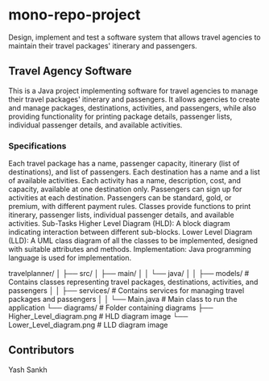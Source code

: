 # mono-repo-project
Design, implement and test a software system that allows travel agencies to maintain their travel packages' itinerary and passengers.

## Travel Agency Software
This is a Java project implementing software for travel agencies to manage their travel packages' itinerary and passengers. It allows agencies to create and manage packages, destinations, activities, and passengers, while also providing functionality for printing package details, passenger lists, individual passenger details, and available activities.

### Specifications
Each travel package has a name, passenger capacity, itinerary (list of destinations), and list of passengers.
Each destination has a name and a list of available activities.
Each activity has a name, description, cost, and capacity, available at one destination only.
Passengers can sign up for activities at each destination.
Passengers can be standard, gold, or premium, with different payment rules.
Classes provide functions to print itinerary, passenger lists, individual passenger details, and available activities.
Sub-Tasks
Higher Level Diagram (HLD): A block diagram indicating interaction between different sub-blocks.
Lower Level Diagram (LLD): A UML class diagram of all the classes to be implemented, designed with suitable attributes and methods.
Implementation: Java programming language is used for implementation.

travelplanner/
│
├── src/
│   ├── main/
│   │   └── java/
│   │       ├── models/          # Contains classes representing travel packages, destinations, activities, and passengers
│   │       ├── services/        # Contains services for managing travel packages and passengers
│   │       └── Main.java        # Main class to run the application
└── diagrams/                    # Folder containing diagrams
    ├── Higher_Level_diagram.png    # HLD diagram image
    └── Lower_Level_diagram.png     # LLD diagram image

## Contributors
Yash Sankh
